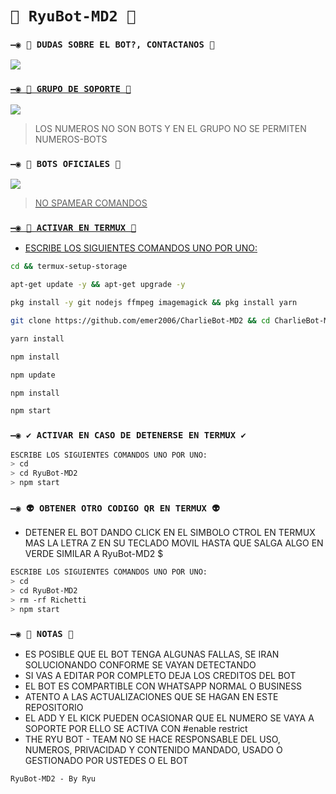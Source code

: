 # `🧿 RyuBot-MD2 🔮`

### `—◉ 👑 DUDAS SOBRE EL BOT?, CONTACTANOS 👑`
<a href="http://wa.me/51955095498" target="blank"><img src="https://img.shields.io/badge/RYU_BOT_CREADOR-25D366?style=for-the-badge&logo=whatsapp&logoColor=white" />

### `—◉ 💟 GRUPO DE SOPORTE 💟`

<a href="https://chat.whatsapp.com/LuHSCjQuCe8G5ucRCQxkJr" target="blank"><img src="https://img.shields.io/badge/GRUPO_DE_SOPORTE-25D366?style=for-the-badge&logo=whatsapp&logoColor=white" />
</a>
> LOS NUMEROS NO SON BOTS Y EN EL GRUPO NO SE PERMITEN NUMEROS-BOTS

### `—◉ 🤖 BOTS OFICIALES 🤖`

<a href="https://api.whatsapp.com/send/?phone=56956843163&text=/estado&type=phone_number&app_absent=0" target="blank"><img src="https://img.shields.io/badge/BOT_OFICIAL_1-25D366?style=for-the-badge&logo=whatsapp&logoColor=white" />

 > NO SPAMEAR COMANDOS

### `—◉ 👾 ACTIVAR EN TERMUX 👾` 
- ESCRIBE LOS SIGUIENTES COMANDOS UNO POR UNO:
```bash
cd && termux-setup-storage
```

```bash
apt-get update -y && apt-get upgrade -y
```

```bash
pkg install -y git nodejs ffmpeg imagemagick && pkg install yarn
```

```bash
git clone https://github.com/emer2006/CharlieBot-MD2 && cd CharlieBot-MD2
```

```bash
yarn install
```

```bash
npm install
```

```bash
npm update
```

```bash
npm install
```

```bash
npm start
```

### `—◉ ✔️ ACTIVAR EN CASO DE DETENERSE EN TERMUX ✔️`
```bash
ESCRIBE LOS SIGUIENTES COMANDOS UNO POR UNO:
> cd 
> cd RyuBot-MD2
> npm start
```

### `—◉ 👽 OBTENER OTRO CODIGO QR EN TERMUX 👽`
- DETENER EL BOT DANDO CLICK EN EL SIMBOLO CTROL EN TERMUX MAS LA LETRA Z EN SU TECLADO MOVIL HASTA QUE SALGA ALGO EN VERDE SIMILAR A RyuBot-MD2 $  
```bash
ESCRIBE LOS SIGUIENTES COMANDOS UNO POR UNO:
> cd 
> cd RyuBot-MD2
> rm -rf Richetti
> npm start
```

### `—◉ 📝 NOTAS 📝`
- ES POSIBLE QUE EL BOT TENGA ALGUNAS FALLAS, SE IRAN SOLUCIONANDO CONFORME SE VAYAN DETECTANDO
- SI VAS A EDITAR POR COMPLETO DEJA LOS CREDITOS DEL BOT 
- EL BOT ES COMPARTIBLE CON WHATSAPP NORMAL O BUSINESS
- ATENTO A LAS ACTUALIZACIONES QUE SE HAGAN EN ESTE REPOSITORIO
- EL ADD Y EL KICK PUEDEN OCASIONAR QUE EL NUMERO SE VAYA A SOPORTE POR ELLO SE ACTIVA CON #enable restrict 
- THE RYU BOT - TEAM NO SE HACE RESPONSABLE DEL USO, NUMEROS, PRIVACIDAD Y CONTENIDO MANDADO, USADO O GESTIONADO POR USTEDES O EL BOT
  
`RyuBot-MD2 - By Ryu`
